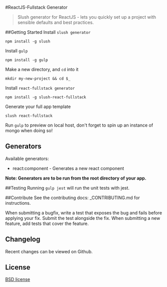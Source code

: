 #ReactJS-Fullstack Generator
>Slush generator for ReactJS - lets you quickly set up a project with sensible defaults and best practices.

##Getting Started
Install `slush generator`
```
npm install -g slush
```
Install `gulp`
```
npm install -g gulp
```
Make a new directory, and `cd` into it
```
mkdir my-new-project && cd $_
```
Install `react-fullstack generator`
```
npm install -g slush-react-fullstack
```
Generate your full app template
```
slush react-fullstack
```

Run `gulp` to preview on local host, don't forget to spin up an instance of mongo when doing so!

## Generators

Available generators:
* react:component - Generates a new react component

**Note: Generators are to be run from the root directory of your app.**

##Testing
Running `gulp jest` will run the unit tests with jest.

##Contribute
See the contributing docs: _CONTRIBUTING.md for instructions.

When submitting a bugfix, write a test that exposes the bug and fails before applying your fix. Submit the test alongside the fix.
When submitting a new feature, add tests that cover the feature.

## Changelog

Recent changes can be viewed on Github.

## License
[BSD license](http://opensource.org/licenses/bsd-license.php)
